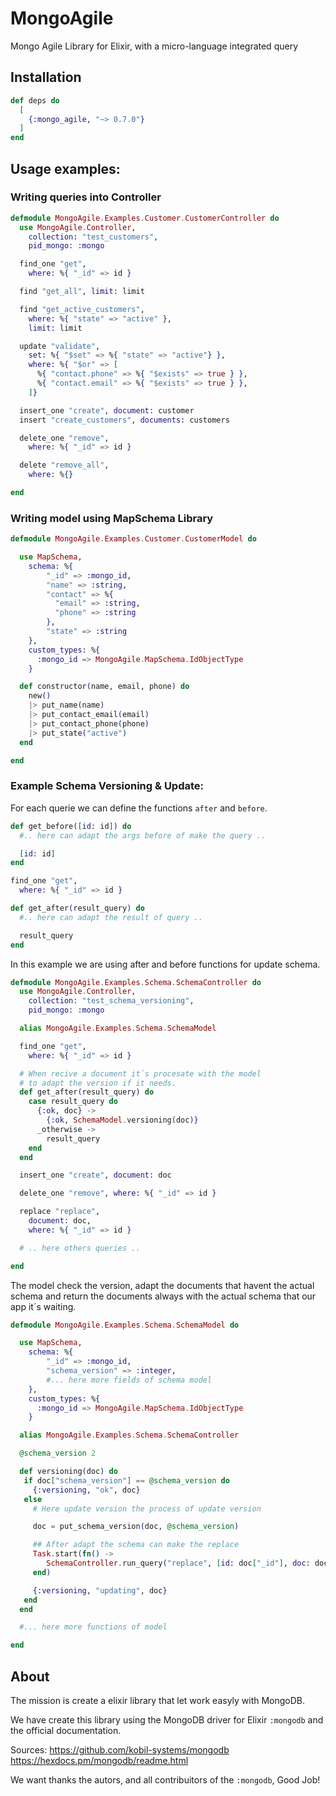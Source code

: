 # MongoAgile

Mongo Agile Library for Elixir, with a micro-language integrated query

## Installation

```elixir
def deps do
  [
    {:mongo_agile, "~> 0.7.0"}
  ]
end
```

## Usage examples:

### Writing queries into Controller

```elixir 
defmodule MongoAgile.Examples.Customer.CustomerController do
  use MongoAgile.Controller,
    collection: "test_customers",
    pid_mongo: :mongo

  find_one "get",
    where: %{ "_id" => id }

  find "get_all", limit: limit

  find "get_active_customers",
    where: %{ "state" => "active" },
    limit: limit

  update "validate",
    set: %{ "$set" => %{ "state" => "active"} },
    where: %{ "$or" => [
      %{ "contact.phone" => %{ "$exists" => true } },
      %{ "contact.email" => %{ "$exists" => true } },
    ]}

  insert_one "create", document: customer
  insert "create_customers", documents: customers

  delete_one "remove",
    where: %{ "_id" => id }

  delete "remove_all",
    where: %{}

end
```

### Writing model using MapSchema Library

```elixir 
defmodule MongoAgile.Examples.Customer.CustomerModel do

  use MapSchema,
    schema: %{
        "_id" => :mongo_id,
        "name" => :string,
        "contact" => %{
          "email" => :string,
          "phone" => :string
        },
        "state" => :string
    },
    custom_types: %{
      :mongo_id => MongoAgile.MapSchema.IdObjectType
    }

  def constructor(name, email, phone) do
    new()
    |> put_name(name)
    |> put_contact_email(email)
    |> put_contact_phone(phone)
    |> put_state("active")
  end

end
```

### Example Schema Versioning & Update:

For each querie we can define the functions `after` and `before`.

```elixir 
def get_before([id: id]) do
  #.. here can adapt the args before of make the query ..

  [id: id]
end

find_one "get",
  where: %{ "_id" => id }

def get_after(result_query) do
  #.. here can adapt the result of query .. 

  result_query
end
```

In this example we are using after and before functions for update schema.

```elixir
defmodule MongoAgile.Examples.Schema.SchemaController do
  use MongoAgile.Controller,
    collection: "test_schema_versioning",
    pid_mongo: :mongo

  alias MongoAgile.Examples.Schema.SchemaModel

  find_one "get",
    where: %{ "_id" => id }

  # When recive a document it´s procesate with the model
  # to adapt the version if it needs.
  def get_after(result_query) do
    case result_query do
      {:ok, doc} ->
        {:ok, SchemaModel.versioning(doc)}
      _otherwise ->
        result_query
    end
  end

  insert_one "create", document: doc

  delete_one "remove", where: %{ "_id" => id }

  replace "replace",
    document: doc,
    where: %{ "_id" => id }

  # .. here others queries ..

end
```

The model check the version, adapt the documents that havent the actual schema and return the documents always with the actual schema that our app it´s waiting. 

```elixir
defmodule MongoAgile.Examples.Schema.SchemaModel do

  use MapSchema,
    schema: %{
        "_id" => :mongo_id,
        "schema_version" => :integer,
        #... here more fields of schema model
    },
    custom_types: %{
      :mongo_id => MongoAgile.MapSchema.IdObjectType
    }

  alias MongoAgile.Examples.Schema.SchemaController

  @schema_version 2

  def versioning(doc) do
   if doc["schema_version"] == @schema_version do
     {:versioning, "ok", doc}
   else
     # Here update version the process of update version

     doc = put_schema_version(doc, @schema_version)

     ## After adapt the schema can make the replace
     Task.start(fn() ->
        SchemaController.run_query("replace", [id: doc["_id"], doc: doc)
     end)

     {:versioning, "updating", doc}
   end
  end

  #... here more functions of model

end
```

## About 

The mission is create a elixir library that let work easyly with MongoDB.

We have create this library using the MongoDB driver for Elixir `:mongodb` and the official documentation. 

Sources: 
https://github.com/kobil-systems/mongodb 
https://hexdocs.pm/mongodb/readme.html

We want thanks the autors, and all contribuitors of the `:mongodb`, Good Job! 





